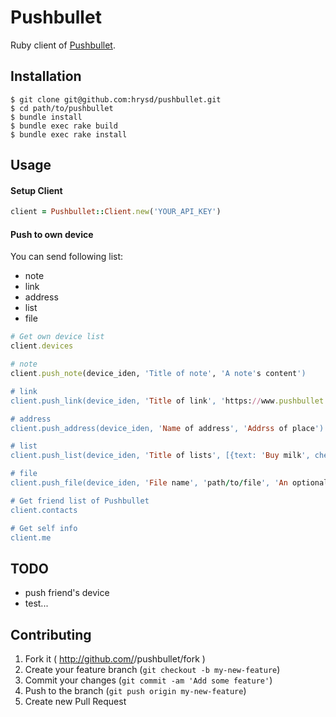 # Pushbullet

Ruby client of [Pushbullet](https://www.pushbullet.com/).

## Installation

```
$ git clone git@github.com:hrysd/pushbullet.git
$ cd path/to/pushbullet
$ bundle install
$ bundle exec rake build
$ bundle exec rake install
```

## Usage

#### Setup Client

```ruby
client = Pushbullet::Client.new('YOUR_API_KEY')
```

#### Push to own device

You can send following list:
- note
- link
- address
- list
- file

```ruby
# Get own device list
client.devices

# note
client.push_note(device_iden, 'Title of note', 'A note's content')

# link
client.push_link(device_iden, 'Title of link', 'https://www.pushbullet.com', 'This website is awesome.')

# address
client.push_address(device_iden, 'Name of address', 'Addrss of place')

# list
client.push_list(device_iden, 'Title of lists', [{text: 'Buy milk', checked: true}, {text: 'Buy Soy milk', checked: false}])

# file
client.push_file(device_iden, 'File name', 'path/to/file', 'An optional message')

# Get friend list of Pushbullet
client.contacts

# Get self info
client.me
```

## TODO

- push friend's device
- test...

## Contributing

1. Fork it ( http://github.com/<my-github-username>/pushbullet/fork )
2. Create your feature branch (`git checkout -b my-new-feature`)
3. Commit your changes (`git commit -am 'Add some feature'`)
4. Push to the branch (`git push origin my-new-feature`)
5. Create new Pull Request
